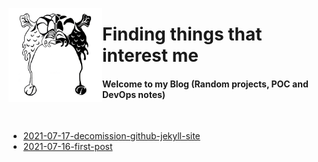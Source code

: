 <a href="https://thraddash.github.io" target="_blank"><img align="left" src="https://raw.githubusercontent.com/thraddash/thraddash.github.io/master/avatar/light-dark-avatar.png"  height="150" width="150" /></a>
# Finding things that interest me
#### Welcome to my Blog (Random projects, POC and DevOps notes)
<br clear="left"/>

* [2021-07-17-decomission-github-jekyll-site](posts/2021-07-17-decomission-github-jekyll-site.md) 
* [2021-07-16-first-post](posts/2021-07-16-first-post.md)   
